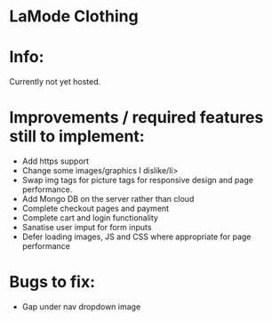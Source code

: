 # LaMode Clothing

# Info:

Currently not yet hosted.

# Improvements / required features still to implement:
<ul>
  <li>Add https support</li>
  <li>Change some images/graphics I dislike/li>
  <li>Swap img tags for picture tags for responsive design and page performance.</li>
  <li>Add Mongo DB on the server rather than cloud</li>
  <li>Complete checkout pages and payment</li>
  <li>Complete cart and login functionality</li>
  <li>Sanatise user imput for form inputs</li>
  <li>Defer loading images, JS and CSS where appropriate for page performance</li>
</ul>

# Bugs to fix:
<ul>
  <li>Gap under nav dropdown image</li>
</ul>
